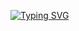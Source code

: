 [![Typing SVG](https://readme-typing-svg.demolab.com?font=Fira+Code&pause=1000&color=4B47FF&background=FFFFFF00&random=false&width=435&lines=Can+Bedir;Frontend+Developer)](https://git.io/typing-svg)

<!--
**canbedir/canbedir** is a ✨ _special_ ✨ repository because its `README.md` (this file) appears on your GitHub profile.

Here are some ideas to get you started:

- 🔭 I’m currently working on ...
- 🌱 I’m currently learning ...
- 👯 I’m looking to collaborate on ...
- 🤔 I’m looking for help with ...
- 💬 Ask me about ...
- 📫 How to reach me: ...
- 😄 Pronouns: ...
- ⚡ Fun fact: ...
-->
